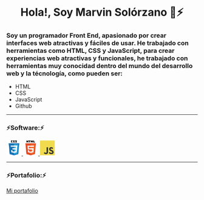 <h1 align="center">Hola!, Soy Marvin Solórzano 👋⚡</h1>

### Soy un programador Front End, apasionado por crear interfaces web atractivas y fáciles de usar. He trabajado con herramientas como HTML, CSS y JavaScript, para crear experiencias web atractivas y funcionales, he trabajado con herramientas muy conocidad dentro del mundo del desarrollo web y la técnología, como pueden ser:

- HTML
- CSS
- JavaScript
- Github

<hr>

<h3 align="left">⚡Software:⚡</h3>
<p align="left"> 
  <a href="https://www.w3schools.com/css/" target="_blank" rel="noreferrer"> <img src="https://raw.githubusercontent.com/devicons/devicon/master/icons/css3/css3-original-wordmark.svg" alt="css3" width="40" height="40"/> </a> 
  <a href="https://www.w3.org/html/" target="_blank" rel="noreferrer"> <img src="https://raw.githubusercontent.com/devicons/devicon/master/icons/html5/html5-original-wordmark.svg" alt="html5" width="40" height="40"/> </a> 
  <a href="https://developer.mozilla.org/en-US/docs/Web/JavaScript" target="_blank" rel="noreferrer"> <img src="https://raw.githubusercontent.com/devicons/devicon/master/icons/javascript/javascript-original.svg" alt="javascript" width="40" height="40"/> </a> 
</p>

<hr>

<h3>⚡Portafolio:⚡</h3>

[Mi portafolio](https://marvinsolorzano.com/)

<!--
**USIS051620/USIS051620** is a ✨ _special_ ✨ repository because its `README.md` (this file) appears on your GitHub profile.

Here are some ideas to get you started:

- 🔭 I’m currently working on ...
- 🌱 I’m currently learning ...
- 👯 I’m looking to collaborate on ...
- 🤔 I’m looking for help with ...
- 💬 Ask me about ...
- 📫 How to reach me: ...
- 😄 Pronouns: ...
- ⚡ Fun fact: ...
-->
